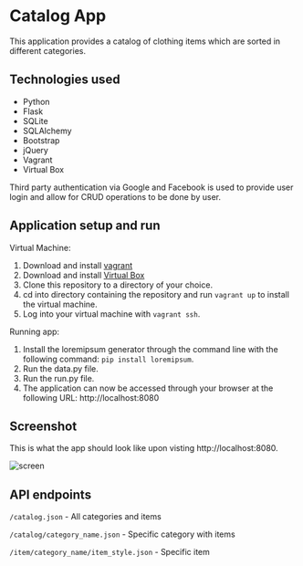 # Catalog App

This application provides a catalog of clothing items which are sorted in different categories.

## Technologies used

* Python
* Flask
* SQLite
* SQLAlchemy
* Bootstrap
* jQuery
* Vagrant
* Virtual Box

Third party authentication via Google and Facebook is used to provide user login and allow for CRUD operations to be done by user.

## Application setup and run

Virtual Machine:
1. Download and install [vagrant](https://www.vagrantup.com/)
2. Download and install [Virtual Box](https://www.virtualbox.org/)
3. Clone this repository to a directory of your choice.
4. cd into directory containing the repository and run `vagrant up` to install the virtual machine.
5. Log into your virtual machine with `vagrant ssh`.

Running app:
1. Install the loremipsum generator through the command line with the following command: `pip install loremipsum`.
2. Run the data.py file.
3. Run the run.py file.
4. The application can now be accessed through your browser at the following URL: http://localhost:8080

## Screenshot

This is what the app should look like upon visting http://localhost:8080.

![screen](ScreenShot.png)

## API endpoints

`/catalog.json` - All categories and items

`/catalog/category_name.json` - Specific category with items

`/item/category_name/item_style.json` - Specific item
